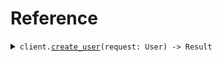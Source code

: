 # Reference
<details><summary><code>client.<a href="/src/client.rs">create_user</a>(request: User) -> Result<User, ApiError></code></summary>
<dl>
<dd>

#### 🔌 Usage

<dl>
<dd>

<dl>
<dd>

```rust
use seed_property_access::prelude::*;

#[tokio::main]
async fn main() {
    let config = ClientConfig {
        ..Default::default()
    };
    let client = PropertyAccessClient::new(config).expect("Failed to build client");
    client
        .create_user(
            &User {
                id: "id".to_string(),
                email: "email".to_string(),
                password: "password".to_string(),
                profile: UserProfile {
                    name: "name".to_string(),
                    verification: UserProfileVerification {
                        verified: "verified".to_string(),
                    },
                    ssn: "ssn".to_string(),
                },
            },
            None,
        )
        .await;
}
```
</dd>
</dl>
</dd>
</dl>


</dd>
</dl>
</details>
